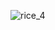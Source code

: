 ![rice_4](https://github.com/em0n-1337/Linux-Ricing/assets/156088588/96efa644-8f7f-4ea8-a253-285d9b6f77b4)
